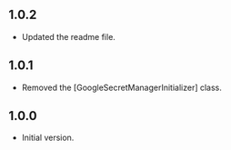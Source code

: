 ## 1.0.2
- Updated the readme file.

## 1.0.1
- Removed the [GoogleSecretManagerInitializer] class.

## 1.0.0
- Initial version.
